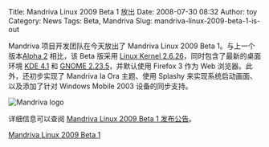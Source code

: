 Title: Mandriva Linux 2009 Beta 1 放出
Date: 2008-07-30 08:32
Author: toy
Category: News
Tags: Beta, Mandriva
Slug: mandriva-linux-2009-beta-1-is-out

Mandriva 项目开发团队在今天放出了 Mandriva Linux 2009 Beta
1。与上一个版本[Alpha
2](http://linuxtoy.org/archives/mandriva-linux-2009-alpha-2-released.html)
相比，该 Beta 版采用 [Linux Kernel
2.6.26](http://linuxtoy.org/archives/linux-kernel-2626-final-is-out.html)，同时包含了最新的桌面环境
[KDE 4.1](http://linuxtoy.org/archives/kde41_release.html) 和 [GNOME
2.23.5](http://linuxtoy.org/archives/gnome-2235-released.html)，并默认使用
Firefox 3 作为 Web 浏览器。此外，还初步实现了 Mandriva Ia Ora 主题、使用
Splashy 来实现系统启动画面、以及添加了针对 Windows Mobile 2003
设备的同步支持。

![Mandriva logo](http://i.linuxtoy.org/i/2007/12/mandriva-logo.jpg)

详细信息可以查阅 [Mandriva Linux 2009 Beta 1
发布公告](http://club.mandriva.com/xwiki/bin/view/Main/2009Beta1)。

[Mandriva Linux 2009 Beta
1](http://wiki.mandriva.com/en/2009.0_Beta_1#Availability)
